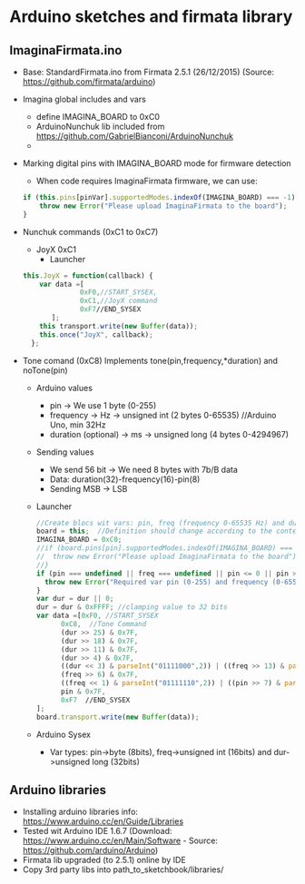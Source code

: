 # Arduino sketches and firmata library

## ImaginaFirmata.ino

  * Base: StandardFirmata.ino from Firmata 2.5.1 (26/12/2015) (Source: https://github.com/firmata/arduino)
  * Imagina global includes and vars
    * define IMAGINA_BOARD to 0xC0
    * ArduinoNunchuk lib included from https://github.com/GabrielBianconi/ArduinoNunchuk
    * 
  * Marking digital pins with IMAGINA_BOARD mode for firmware detection
    * When code requires ImaginaFirmata firmware, we can use:

    ```javascript
    if (this.pins[pinVar].supportedModes.indexOf(IMAGINA_BOARD) === -1) {
        throw new Error("Please upload ImaginaFirmata to the board");
    }
    ```

  * Nunchuk commands (0xC1 to 0xC7)
    * JoyX 0xC1
      * Launcher
    
    ```javascript
    this.JoyX = function(callback) {
        var data =[
		          0xF0,//START_SYSEX,
		          0xC1,//JoyX command
		          0xF7//END_SYSEX
	       ];
        this transport.write(new Buffer(data));
        this.once("JoyX", callback);
      };
      ```

  * Tone comand (0xC8) Implements tone(pin,frequency,*duration) and noTone(pin)
    * Arduino values
      * pin -> We use 1 byte (0-255)
      * frequency -> Hz -> unsigned int (2 bytes 0-65535) //Arduino Uno, min 32Hz
      * duration (optional) -> ms -> unsigned long (4 bytes 0-4294967)
    * Sending values
      * We send 56 bit -> We need 8 bytes with 7b/B data
      * Data: duration(32)-frequency(16)-pin(8)
      * Sending MSB -> LSB
    * Launcher
    
      ```javascript
      //Create blocs wit vars: pin, freq (frequency 0-65535 Hz) and dur (duration 0-4294967 mseg)
      board = this;  //Definition should change according to the context
      IMAGINA_BOARD = 0xC0;
      //if (board.pins[pin].supportedModes.indexOf(IMAGINA_BOARD) === -1) {
      //  throw new Error("Please upload ImaginaFirmata to the board");
      //}
      if (pin === undefined || freq === undefined || pin <= 0 || pin > 255 || freq < 0 || freq > 65535) {
        throw new Error("Required var pin (0-255) and frequency (0-65535)");
      }
      var dur = dur || 0;
      dur = dur & 0xFFFF; //clamping value to 32 bits
      var data =[0xF0, //START_SYSEX
      		0xC8,  //Tone Command
      		(dur >> 25) & 0x7F,
      		(dur >> 18) & 0x7F,
      		(dur >> 11) & 0x7F,
      		(dur >> 4) & 0x7F,
      		((dur << 3) & parseInt("01111000",2)) | ((freq >> 13) & parseInt("0111",2)),
      		(freq >> 6) & 0x7F,
      		((freq << 1) & parseInt("01111110",2)) | ((pin >> 7) & parseInt("01",2)),
      		pin & 0x7F,
      		0xF7  //END_SYSEX
      ];
      board.transport.write(new Buffer(data));
      ```
    
    * Arduino Sysex
      * Var types: pin->byte (8bits), freq->unsigned int (16bits) and dur->unsigned long (32bits)

## Arduino libraries

  * Installing arduino libraries info: https://www.arduino.cc/en/Guide/Libraries
  * Tested wit Arduino IDE 1.6.7 (Download: https://www.arduino.cc/en/Main/Software - Source: https://github.com/arduino/Arduino)
  * Firmata lib upgraded (to 2.5.1) online by IDE
  * Copy 3rd party libs into path_to_sketchbook/libraries/

